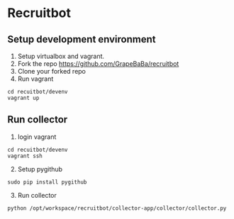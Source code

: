 Recruitbot
==========

Setup development environment
-----------------------------
1. Setup virtualbox and vagrant.
2. Fork the repo https://github.com/GrapeBaBa/recruitbot
3. Clone your forked repo
4. Run vagrant
```shell
cd recuitbot/devenv
vagrant up
```

Run collector
-------------
1. login vagrant
```shell
cd recuitbot/devenv
vagrant ssh
```
2. Setup pygithub
```shell
sudo pip install pygithub
```
3. Run collector
```shell
python /opt/workspace/recruitbot/collector-app/collector/collector.py
```